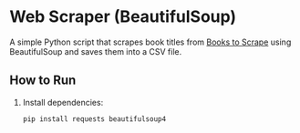 # Web Scraper (BeautifulSoup)

A simple Python script that scrapes book titles from [Books to Scrape](https://books.toscrape.com/) using BeautifulSoup and saves them into a CSV file.

## How to Run
1. Install dependencies:
   ```bash
   pip install requests beautifulsoup4